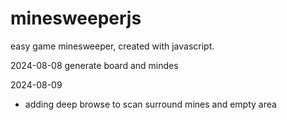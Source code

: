 # minesweeperjs

easy game minesweeper, created with javascript.

2024-08-08
generate board and mindes

2024-08-09
* adding deep browse to scan surround mines and empty area
